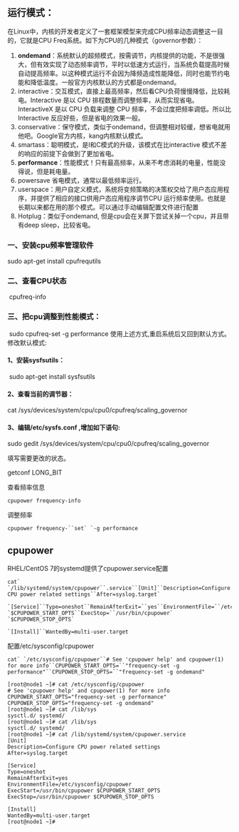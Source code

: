 ## 运行模式：

在Linux中，内核的开发者定义了一套框架模型来完成CPU频率动态调整这一目的，它就是CPU Freq系统。如下为CPU的几种模式（governor参数）：

1. **ondemand**：系统默认的超频模式，按需调节，内核提供的功能，不是很强大，但有效实现了动态频率调节，平时以低速方式运行，当系统负载提高时候自动提高频率。以这种模式运行不会因为降频造成性能降低，同时也能节约电能和降低温度。一般官方内核默认的方式都是ondemand。
2. interactive：交互模式，直接上最高频率，然后看CPU负荷慢慢降低，比较耗电。Interactive 是以 CPU 排程数量而调整频率，从而实现省电。InteractiveX 是以 CPU 负载来调整 CPU 频率，不会过度把频率调低。所以比 Interactive 反应好些，但是省电的效果一般。
3. conservative：保守模式，类似于ondemand，但调整相对较缓，想省电就用他吧。Google官方内核，kang内核默认模式。
4. smartass：聪明模式，是I和C模式的升级，该模式在比interactive 模式不差的响应的前提下会做到了更加省电。
5. **performance**：性能模式！只有最高频率，从来不考虑消耗的电量，性能没得说，但是耗电量。
6. powersave 省电模式，通常以最低频率运行。
7. userspace：用户自定义模式，系统将变频策略的决策权交给了用户态应用程序，并提供了相应的接口供用户态应用程序调节CPU 运行频率使用。也就是长期以来都在用的那个模式。可以通过手动编辑配置文件进行配置
8. Hotplug：类似于ondemand, 但是cpu会在关屏下尝试关掉一个cpu，并且带有deep sleep，比较省电。
   

### 一、安装cpu频率管理软件

sudo apt-get install cpufrequtils

### 二、查看CPU状态

​    cpufreq-info

### 三、把cpu调整到性能模式：

​    sudo cpufreq-set -g performance
使用上述方式,重启系统后又回到默认方式。修改默认模式:

####  1、安装sysfsutils：

​    sudo apt-get install sysfsutils

#### 2、查看当前的调节器：

cat /sys/devices/system/cpu/cpu0/cpufreq/scaling_governor

####  3、编辑/etc/sysfs.conf ,增加如下语句:

   sudo gedit  /sys/devices/system/cpu/cpu0/cpufreq/scaling_governor

填写需要更改的状态。



getconf LONG_BIT



查看频率信息

```
cpupower frequency-info
```

调整频率 

```
cpupower frequency-``set` `-g performance
```

## cpupower

RHEL/CentOS 7的systemd提供了cpupower.service配置

```
cat` `/lib/systemd/system/cpupower``.service``[Unit]``Description=Configure CPU power related settings``After=syslog.target` 

`[Service]``Type=oneshot``RemainAfterExit=``yes``EnvironmentFile=``/etc/sysconfig/cpupower``ExecStart=``/usr/bin/cpupower` `$CPUPOWER_START_OPTS``ExecStop=``/usr/bin/cpupower` `$CPUPOWER_STOP_OPTS` 

`[Install]``WantedBy=multi-user.target
```

配置/etc/sysconfig/cpupower

```
cat` `/etc/sysconfig/cpupower``# See 'cpupower help' and cpupower(1) for more info``CPUPOWER_START_OPTS=``"frequency-set -g performance"``CPUPOWER_STOP_OPTS=``"frequency-set -g ondemand"
```

```
[root@node1 ~]# cat /etc/sysconfig/cpupower 
# See 'cpupower help' and cpupower(1) for more info
CPUPOWER_START_OPTS="frequency-set -g performance"
CPUPOWER_STOP_OPTS="frequency-set -g ondemand"
[root@node1 ~]# cat /lib/sys
sysctl.d/ systemd/  
[root@node1 ~]# cat /lib/sys
sysctl.d/ systemd/  
[root@node1 ~]# cat /lib/systemd/system/cpupower.service 
[Unit]
Description=Configure CPU power related settings
After=syslog.target

[Service]
Type=oneshot
RemainAfterExit=yes
EnvironmentFile=/etc/sysconfig/cpupower
ExecStart=/usr/bin/cpupower $CPUPOWER_START_OPTS
ExecStop=/usr/bin/cpupower $CPUPOWER_STOP_OPTS

[Install]
WantedBy=multi-user.target
[root@node1 ~]# 
```

